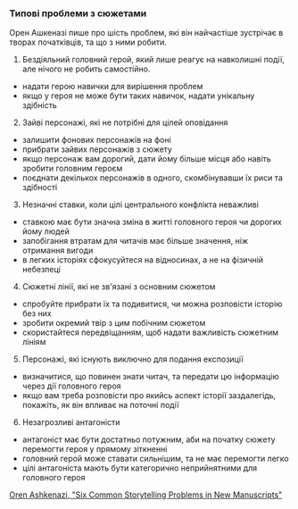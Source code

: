 ### Типові проблеми з сюжетами

Орен Ашкеназі пише про шість проблем, які він найчастіше зустрічає в творах початківців, та що з ними робити.

1. Бездіяльний головний герой, який лише реагує на навколишні події, але нічого не робить самостійно.
- надати герою навички для вирішення проблем
- якщо у героя не може бути таких навичок, надати унікальну здібність
2. Зайві персонажі, які не потрібні для цілей оповідання
- залишити фонових персонажів на фоні
- прибрати зайвих персонажів з сюжету
- якщо персонаж вам дорогий, дати йому більше місця або навіть зробити головним героєм
- поєднати декількох персонажів в одного, скомбінувавши їх риси та здібності
3. Незначні ставки, коли цілі центрального конфлікта неважливі
- ставкою має бути значна зміна в житті головного героя чи дорогих йому людей
- запобігання втратам для читачів має більше значення, ніж отримання вигоди
- в легких історіях сфокусуйтеся на відносинах, а не на фізичній небезпеці
4. Сюжетні лінії, які не зв'язані з основним сюжетом
- спробуйте прибрати їх та подивитися, чи можна розповісти історію без них
- зробити окремий твір з цим побічним сюжетом
- скористайтеся передвіщанням, щоб надати важливість сюжетним лініям
5. Персонажі, які існують виключно для подання експозиції
- визначитися, що повинен знати читач, та передати цю інформацію через дії головного героя
- якщо вам треба розповісти про якийсь аспект історії заздалегідь, покажіть, як він впливає на поточні події
6. Незагрозливі антагоністи
- антагоніст має бути достатньо потужним, аби на початку сюжету перемогти героя у прямому зіткненні
- головний герой може ставати сильнішим, та не має перемогти легко
- цілі антагоніста мають бути категорично неприйнятними для головного героя


[Oren Ashkenazi, "Six Common Storytelling Problems in New Manuscripts"](https://mythcreants.com/blog/six-common-storytelling-problems-in-new-manuscripts/)